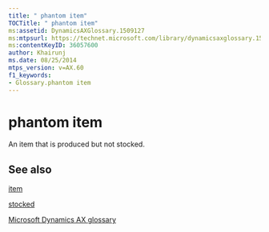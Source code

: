 ```yaml
---
title: " phantom item"
TOCTitle: " phantom item"
ms:assetid: DynamicsAXGlossary.1509127
ms:mtpsurl: https://technet.microsoft.com/library/dynamicsaxglossary.1509127(v=AX.60)
ms:contentKeyID: 36057600
author: Khairunj
ms.date: 08/25/2014
mtps_version: v=AX.60
f1_keywords:
- Glossary.phantom item
---
```


# phantom item

An item that is produced but not stocked.

## See also

[item](item.md)

[stocked](stocked.md)

[Microsoft Dynamics AX glossary](glossary/microsoft-dynamics-ax-glossary.md)

  


